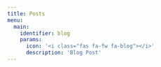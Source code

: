 ```yaml
---
title: Posts
menu:
  main:
    identifier: blog
    params:
      icon: '<i class="fas fa-fw fa-blog"></i>'
      description: 'Blog Post'
---
```

